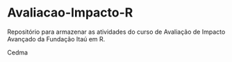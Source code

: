 # Avaliacao-Impacto-R

Repositório para armazenar as atividades do curso de Avaliação de Impacto Avançado da Fundação Itaú em R.

Cedma
